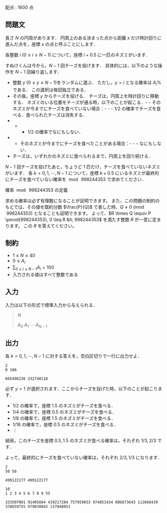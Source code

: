 配点 : $1600$ 点

## 問題文

長さ $N$ の円周があります．
円周上のある決まった点から距離 $x$ だけ時計回りに進んだ点を，座標 $x$ の点と呼ぶことにします．

各整数 $i$ ($0 \leq i \leq N-1$) について，座標 $i+0.5$ に一匹のネズミがいます．

すぬけくんは今から，$N-1$ 回チーズを投げます．
具体的には，以下のような操作を $N-1$ 回繰り返します．

- 整数 $y$ ($0 \leq y \leq N-1$)をランダムに選ぶ．
ただし，$y=i$ となる確率は $A_i$% である．
この選択は毎回独立である．
- その後，座標 $y$ からチーズを投げる．
チーズは，円周上を時計回りに移動する．
ネズミのいる位置をチーズが通る時，以下のことが起こる．-   - そのネズミが今までにチーズを食べていない場合：-   -   - $1/2$ の確率でチーズを食べる．食べられたチーズは消失する．
-   -   - $1/2$ の確率でなにもしない．
-   - そのネズミが今までにチーズを食べたことがある場合：-   -   - なにもしない．
- チーズは，いずれかのネズミに食べられるまで，円周上を回り続ける．

$N-1$ 回チーズを投げたあと，ちょうど $1$ 匹だけ，チーズを食べていないネズミがいます．
各 $k=0,1,\cdots,N-1$ について，座標 $k+0.5$ にいるネズミが最終的にチーズを食べていない確率を $\bmod\ 998244353$ で求めてください．

確率 $\bmod\ 998244353$ の定義

求める確率は必ず有理数になることが証明できます。 また、この問題の制約のもとでは、その値を既約分数 $\frac{P}{Q}$ で表した時、$Q \neq 0 \pmod{998244353}$ となることも証明できます。 よって、$R \times Q \equiv P \pmod{998244353}, 0 \leq R &lt; 998244353$ を満たす整数 $R$ が一意に定まります。 この $R$ を答えてください。

## 制約

- $1 \leq N \leq 40$
- $0 \leq A_i$
- $\sum_{0 \leq i \leq N-1} A_i = 100$
- 入力される値はすべて整数である

## 入力

入力は以下の形式で標準入力から与えられる．

> $N$
> 
> $A_0$ $A_1$ $\cdots$ $A_{N-1}$

## 出力

各 $k=0,1,\cdots,N-1$ に対する答えを，空白区切りで一行に出力せよ．

```input1
2
0 100
```

```output1
665496236 332748118
```

必ず $y=1$ が選択されます．ここからチーズを投げた時，以下のことが起こります．

- $1/2$ の確率で，座標 $1.5$ のネズミがチーズを食べる．
- $1/4$ の確率で，座標 $0.5$ のネズミがチーズを食べる．
- $1/8$ の確率で，座標 $1.5$ のネズミがチーズを食べる．
- $1/16$ の確率で，座標 $0.5$ のネズミがチーズを食べる．
- $\vdots$

結局，このチーズを座標 $0.5,1.5$ のネズミが食べる確率は，それぞれ $1/3,2/3$ です．

よって，最終的にチーズを食べていない確率は，それぞれ $2/3,1/3$ になります．

```input2
2
50 50
```

```output2
499122177 499122177
```

```input3
10
1 2 3 4 5 6 7 8 9 55
```

```output3
333507001 91405664 419217284 757959653 974851434 806873643 112668439 378659755 979030842 137048051
```